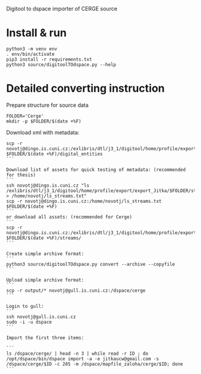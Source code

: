 Digitool to dspace importer of CERGE source

# Install & run
```
python3 -m venv env
. env/bin/activate
pip3 install -r requirements.txt
python3 source/digitoolTOdspace.py --help 
```

# Detailed converting instruction

Prepare structure for source data
```
FOLDER='Cerge'
mkdir -p $FOLDER/$(date +%F)
```

Download xml with metadata:
````
scp -r novotj@dingo.is.cuni.cz:/exlibris/dtl/j3_1/digitool/home/profile/export/export_Jitka/$FOLDER/digital_entities $FOLDER/$(date +%F)/digital_entities
```

Download list of assets for quick testing of metadata: (recommended for thesis)
```
ssh novotj@dingo.is.cuni.cz "ls /exlibris/dtl/j3_1/digitool/home/profile/export/export_Jitka/$FOLDER/streams/ > /home/novotj/ls_streams.txt"
scp -r novotj@dingo.is.cuni.cz:/home/novotj/ls_streams.txt $FOLDER/$(date +%F)
```
or download all assets: (recommended for Cerge)
```
scp -r novotj@dingo.is.cuni.cz:/exlibris/dtl/j3_1/digitool/home/profile/export/export_Jitka/$FOLDER/streams/ $FOLDER/$(date +%F)/streams/
```

Create simple archive format:
```
python3 source/digitoolTOdspace.py convert --archive --copyfile
```

Upload simple archive format:
```
scp -r output/* novotj@gull.is.cuni.cz:/dspace/cerge
```

Login to gull:
```
ssh novotj@gull.is.cuni.cz
sudo -i -u dspace
```

Import the first three items:

```
ls /dspace/cerge/ | head -n 3 | while read -r ID ; do /opt/dspace/bin/dspace import -a -e jitkaucw@gmail.com -s /dspace/cerge/$ID -c 285 -m /dspace/mapfile_zaloha/cerge/$ID; done
```
